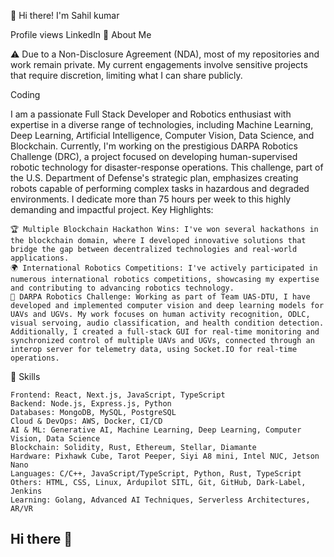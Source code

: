 👋 Hi there! I'm Sahil kumar

Profile views LinkedIn
🚀 About Me

⚠️ Due to a Non-Disclosure Agreement (NDA), most of my repositories and work remain private. My current engagements involve sensitive projects that require discretion, limiting what I can share publicly.

Coding

I am a passionate Full Stack Developer and Robotics enthusiast with expertise in a diverse range of technologies, including Machine Learning, Deep Learning, Artificial Intelligence, Computer Vision, Data Science, and Blockchain. Currently, I'm working on the prestigious DARPA Robotics Challenge (DRC), a project focused on developing human-supervised robotic technology for disaster-response operations. This challenge, part of the U.S. Department of Defense's strategic plan, emphasizes creating robots capable of performing complex tasks in hazardous and degraded environments. I dedicate more than 75 hours per week to this highly demanding and impactful project.
Key Highlights:

    🏆 Multiple Blockchain Hackathon Wins: I've won several hackathons in the blockchain domain, where I developed innovative solutions that bridge the gap between decentralized technologies and real-world applications.
    🌍 International Robotics Competitions: I've actively participated in numerous international robotics competitions, showcasing my expertise and contributing to advancing robotics technology.
    🔭 DARPA Robotics Challenge: Working as part of Team UAS-DTU, I have developed and implemented computer vision and deep learning models for UAVs and UGVs. My work focuses on human activity recognition, ODLC, visual servoing, audio classification, and health condition detection. Additionally, I created a full-stack GUI for real-time monitoring and synchronized control of multiple UAVs and UGVs, connected through an interop server for telemetry data, using Socket.IO for real-time operations.

🌟 Skills

    Frontend: React, Next.js, JavaScript, TypeScript
    Backend: Node.js, Express.js, Python
    Databases: MongoDB, MySQL, PostgreSQL
    Cloud & DevOps: AWS, Docker, CI/CD
    AI & ML: Generative AI, Machine Learning, Deep Learning, Computer Vision, Data Science
    Blockchain: Solidity, Rust, Ethereum, Stellar, Diamante
    Hardware: Pixhawk Cube, Tarot Peeper, Siyi A8 mini, Intel NUC, Jetson Nano
    Languages: C/C++, JavaScript/TypeScript, Python, Rust, TypeScript
    Others: HTML, CSS, Linux, Ardupilot SITL, Git, GitHub, Dark-Label, Jenkins
    Learning: Golang, Advanced AI Techniques, Serverless Architectures, AR/VR
## Hi there 👋

<!--
**Sahil-kg/sahil-kg** is a ✨ _special_ ✨ repository because its `README.md` (this file) appears on your GitHub profile.

Here are some ideas to get you started:

- 🔭 I’m currently working on ...
- 🌱 I’m currently learning ...
- 👯 I’m looking to collaborate on ...
- 🤔 I’m looking for help with ...
- 💬 Ask me about ...
- 📫 How to reach me: ...
- 😄 Pronouns: ...
- ⚡ Fun fact: ...
-->
